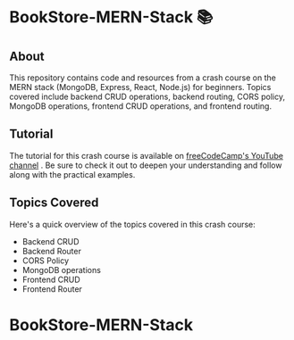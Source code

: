 # BookStore-MERN-Stack :books:

## About

This repository contains code and resources from a crash course on the MERN stack (MongoDB, Express, React, Node.js) for beginners. Topics covered include backend CRUD operations, backend routing, CORS policy, MongoDB operations, frontend CRUD operations, and frontend routing.

## Tutorial

The tutorial for this crash course is available on [freeCodeCamp's YouTube channel](https://www.youtube.com/@freecodecamp) . Be sure to check it out to deepen your understanding and follow along with the practical examples.

## Topics Covered

Here's a quick overview of the topics covered in this crash course:

- Backend CRUD
- Backend Router
- CORS Policy
- MongoDB operations
- Frontend CRUD
- Frontend Router
# BookStore-MERN-Stack
